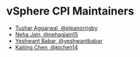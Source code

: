 # vSphere CPI Maintainers
* [Tushar Aggarwal, @eleanorrigby](https://github.com/eleanorrigby)
* [Neha Jain, @nehagjain15](https://github.com/nehagjain)
* [Yeshwant Babar, @yeshwantbabar](https://github.com/yeshwantbabar)
* [Kaiting Chen, @ktchen14](https://github.com/ktchen14)
